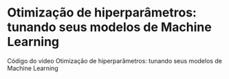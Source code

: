 # Otimização de hiperparâmetros: tunando seus modelos de Machine Learning

Código do vídeo Otimização de hiperparâmetros: tunando seus modelos de Machine Learning
